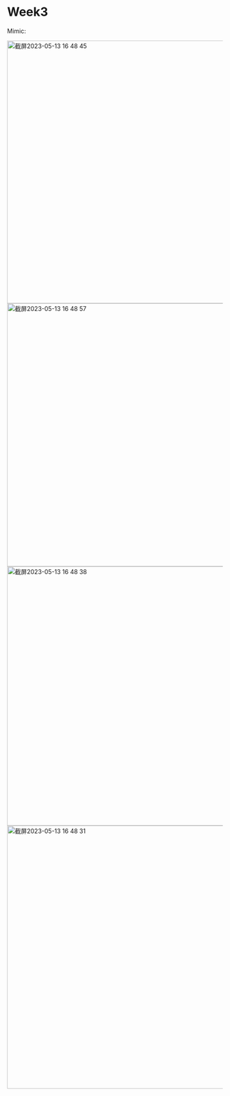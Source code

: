 # Week3

Mimic: 

<img width="612" alt="截屏2023-05-13 16 48 45" src="https://git.arts.ac.uk/storage/user/588/files/66794fd4-798c-40e6-9392-16afcb58f8e0">


<img width="613" alt="截屏2023-05-13 16 48 57" src="https://git.arts.ac.uk/storage/user/588/files/5f6b803a-738c-4c4a-b61a-1c0650dee09f">


<img width="604" alt="截屏2023-05-13 16 48 38" src="https://git.arts.ac.uk/storage/user/588/files/a326db10-dbd8-4222-bdae-2c7259f4e59d">


<img width="613" alt="截屏2023-05-13 16 48 31" src="https://git.arts.ac.uk/storage/user/588/files/cd69d3f1-9312-41e9-836c-237489142c62">


